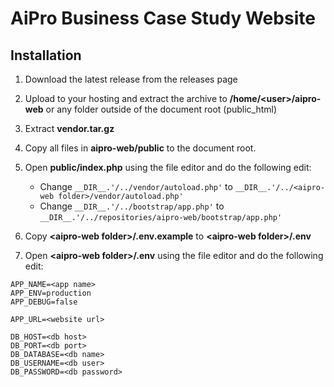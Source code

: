 # AiPro Business Case Study Website

## Installation

1. Download the latest release from the releases page
2. Upload to your hosting and extract the archive to **/home/\<user\>/aipro-web** or any folder outside of the document root (public_html)
3. Extract **vendor.tar.gz**
4. Copy all files in **aipro-web/public** to the document root.
5. Open **public/index.php** using the file editor and do the following edit:

    * Change `__DIR__.'/../vendor/autoload.php'` to `__DIR__.'/../<aipro-web folder>/vendor/autoload.php'`
    * Change `__DIR__.'/../bootstrap/app.php'` to `__DIR__.'/../repositories/aipro-web/bootstrap/app.php'`

6. Copy **\<aipro-web folder\>/.env.example** to **\<aipro-web folder\>/.env**
7. Open **\<aipro-web folder\>/.env** using the file editor and do the following edit:

```
APP_NAME=<app name>
APP_ENV=production
APP_DEBUG=false

APP_URL=<website url>

DB_HOST=<db host>
DB_PORT=<db port>
DB_DATABASE=<db name>
DB_USERNAME=<db user>
DB_PASSWORD=<db password>
```